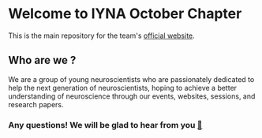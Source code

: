 # Welcome to IYNA October Chapter
This is the main repository for the team's [official website](http://iyna-oct.org/).

## Who are we ?
We are a group of young neuroscientists who are passionately dedicated to help the next generation of neuroscientists, hoping to achieve a better understanding of neuroscience through our events, websites, sessions, and research papers.

### Any questions! We will be glad to hear from you [📧](mailto:iynaoctoberchapter12@gmail.com)
